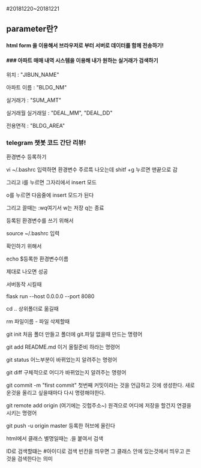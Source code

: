 #20181220~20181221

## parameter란?

#### html form 을 이용해서 브라우저로 부터 서버로 데이터를 함께 전송하기!

#### ### 아파트 매매 내역 시스템을 이용해 내가 원하는 실거래가 검색하기

위치 : "JIBUN_NAME"

아파트 이름 : "BLDG_NM"

실거래가 : "SUM_AMT"

실거래월 실거래일 : "DEAL_MM", "DEAL_DD"

전용면적 : "BLDG_AREA"

### telegram 챗봇 코드 간단 리뷰!





환경변수 등록하기

vi ~/.bashrc 입력하면 환경변수 주르륵 나오는데 shitf +g 누르면 맨끝으로 감

그리고 i를 누르면 그자리에서 insert 모드

o를 누르면 다음줄에 insert 모드가 된다

그리고 끌때는 :wq여기서 w는 저장 q는 종료

등록된 환경변수를 쓰기 위해서 

source  ~/.bashrc 입력

확인하기 위해서

echo $등록한 환경변수이름

제대로 나오면 성공



서버동작 시킬때

flask run --host 0.0.0.0 --port 8080



 cd .. 상위폴더로 옮길때

rm 파일이름 - 파일 삭제할때 

git init
처음 폴더 만들고 폴더에 git.파일 없을때 만드는 명령어

git add README.md
이거 올릴준비 하라는 명령어

git status 
어느부분이 바뀌었는지 알려주는 명령어

git diff
구체적으로 어디가 바뀌었는지 알려주는 명령어

git commit -m "first commit"
첫번째 커밋이라는 것을 언급하고 깃에 생성한다. 새로운것을 올리고 싶을때마다 다시 명령해야한다.

git remote add origin (여기에는 깃헙주소~)
원격으로 어디에 저장을 할건지 연결을 시키는 명령어

git push -u origin master
등록한 허브에 올린다



html에서 클래스 별명일때는 .을 붙여서 검색

ID로 검색할떄는 #아이디로 검색
빈칸을 띄우면 그 클래스 안에 있는것에서 띄우고 쓴 것을 검색한다는 의미